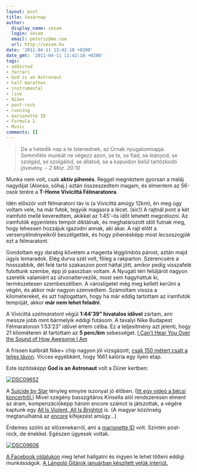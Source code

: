 ```yaml
---
layout: post
title: Vasárnap
author:
  display_name: sesam
  login: sesam
  email: petersz@me.com
  url: http://sesam.hu
date: '2011-04-11 13:42:10 +0200'
date_gmt: '2011-04-11 11:42:10 +0200'
tags:
- addicted
- ferrari
- God is an Astronaut
- half marathon
- instrumental
- live
- Nike+
- post-rock
- running
- marionette ID
- Formula 1
- Music
comments: []
---
```


> De a hetedik nap a te Istenednek, az Úrnak nyugalomnapja. Semmiféle munkát ne végezz azon, se te, se fiad, se leányod, se szolgád, se szolgálód, se állatod, se a kapuidon belül tartózkodó jövevény. - _2 Móz. 20:10_

Munka nem volt, csak **aktív pihenés**. Reggel megnéztem gyorsan a maláj nagydíjat (Alonso, sóhaj.) aztán összeszedtem magam, és elmentem az 56-osok terére a **T-Home Vivicittá Félmaratonra**.

Idén először volt félmaratoni táv is (a Vivicittá amúgy 12km), én meg úgy voltam vele, ha már futok, tegyük magasra a lécet. (sic!) A rajtnál pont a két iramfutó mellé keveredtem, akikkel az 1:45'-ös időt lehetett megcélozni. Az iramfutók egyenletes tempót diktálnak, és meghatározott időt futnak meg, hogy lehessen hozzájuk igazodni annak, aki akar. A rajt előtt a versenyélményeikről beszélgettek, és hogy pihenésképp most _lecsoszogják_ ezt a félmaratont.

Gondoltam egy darabig követem a magenta léggömbös párost, aztán majd úgyis lemaradok. Elég durva szél volt, főleg a rakparton. Szerencsére a hosszabbik, dél felé tartó szakaszon pont háttal jött, amikor pedig visszafelé futottunk szembe, épp jó passzban voltam. A Nyugati téri felüljárót nagyon szeretik valamiért az útvonaltervezők, most sem hagyhattuk ki, természetesen szembeszélben. A városligetet még meg kellett kerülni a végén, és akkor már nagyon szenvedtem. Számoltam vissza a kilométereket, és azt hajtogattam, hogy ha már eddig tartottam az iramfutók tempóját, akkor **már nem lehet feladni**.

A Vivicittá _szélmaratont_ végül **1:44'39" hivatalos idővel** zártam, ami messze jobb mint bármelyik eddigi futásom. A tavalyi Nike Budapest Félmaratonon 1:53'23" idővel értem célba. Ez a teljesítmény azt jelenti, hogy 21 kilométeren át tartottam az **5 perc/km** sebességet. [I Can't Hear You Over the Sound of How Awesome I Am](http://www.wowhead.com/achievement=5313)

A frissen kalibrált Nike+ chip nagyon jól vizsgázott, [csak 150 métert csalt a teljes távon](http://nikerunning.nike.com/nikeos/p/nikeplus/en_EMEA/plus/?sitesrc=fbk_ab_plus#//runs/detail/76293891/428235208/all/allRuns). Vicces egyébként, hogy 1661 kalória egy ilyen etap.

Este _lazításképp_ **God is an Astronaut** volt a Dürer kertben:

[![DSC09652](http://farm6.static.flickr.com/5224/5607905038_1c77a6aa1a_z.jpg)](http://www.flickr.com/photos/sesamsys/5607905038 "DSC09652 by sesamsys, on Flickr")

A [Suicide by Star](http://sesam.hu/2011/01/21/suicide-by-star) tényleg ennyire iszonyat jó élőben. ([Itt egy videó a bécsi koncertről.](http://www.youtube.com/watch?v=9sT89igjykU)) Mivel szegény basszgitáros Kinsella alól rendszeresen elment az áram, kompenzációképp három encore számot is játszottak, a végére kaptunk egy [All Is Violent, All Is Brightot](http://www.youtube.com/watch?v=EupCtJlNACE) is. (A magyar közönség megtanulhatná az [encore](http://dictionary.reference.com/browse/encore) kifejezést amúgy...)

Érdemes szólni az előzenekarról, ami a [marionette ID](http://www.facebook.com/marionetteID) volt. Szintén post-rock, de énekkel. Egészen ügyesek voltak.

[![DSC09606](http://farm6.static.flickr.com/5184/5607298777_d460808be9_z.jpg)](http://www.flickr.com/photos/sesamsys/5607298777 "DSC09606 by sesamsys, on Flickr")

[A Facebook oldalukon](http://www.facebook.com/marionetteID) meg lehet hallgatni és ingyen le lehet tölteni eddigi munkásságuk. [A Lángoló Gitárok januárban készített velük interjút.](http://langologitarok.blog.hu/2011/01/18/sotet_hangulat_pozitiv_gondolatok_marionette_id_dalpremier)

